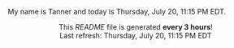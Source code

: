 My name is Tanner and today is Thursday, July 20, 11:15 PM EDT.

<p align="center">This <i>README</i> file is generated <b>every 3 hours</b>!</br>Last refresh: Thursday, July 20, 11:15 PM EDT<br /></p>

